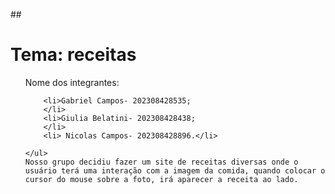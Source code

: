 ##<!DOCTYPE html>
<html lang="Pt-Br">

<head>
    <meta charset="UTF-8">
    <meta name="viewport" content="width=device-width, initial-scale=1.0">
    <title>Projeto Trabalho</title>
</head>

<body>
    <h1> Tema: receitas </h1>
    <ul> 
<p>
        Nome dos integrantes: 
        
        <li>Gabriel Campos- 202308428535;
        </li>
        <li>Giulia Belatini- 202308428438;
        </li>
        <li> Nicolas Campos- 202308428896.</li>
        
    </ul>
    Nosso grupo decidiu fazer um site de receitas diversas onde o usuário terá uma interação com a imagem da comida, quando colocar o cursor do mouse sobre a foto, irá aparecer a receita ao lado.
